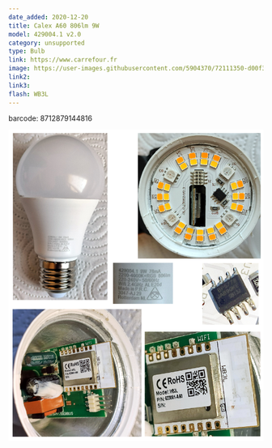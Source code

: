 ```yaml
---
date_added: 2020-12-20
title: Calex A60 806lm 9W 
model: 429004.1 v2.0
category: unsupported
type: Bulb
link: https://www.carrefour.fr
image: https://user-images.githubusercontent.com/5904370/72111350-d00f3a00-333a-11ea-999e-f1a598744900.png
link2: 
link3: 
flash: WB3L
---
```


barcode: 8712879144816

![](/assets/images/calex-429004_1.jpg)